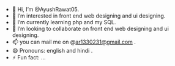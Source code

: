 - 👋 Hi, I’m @AyushRawat05.
- 👀 I’m interested in front end web designing and ui designing.
- 🌱 I’m currently learning php and my SQL.
- 💞️ I’m looking to collaborate on front end web designing and ui designing.
- 📫 you can mail me on @ar1330231@gmail.com .
- 😄 Pronouns: english and hindi .
- ⚡ Fun fact: ...

<!---
AyushRawat05/AyushRawat05 is a ✨ special ✨ repository because its `README.md` (this file) appears on your GitHub profile.
You can click the Preview link to take a look at your changes.
--->
